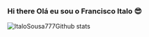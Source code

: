 ### Hi there Olá eu sou o Francisco Italo 😎
![ItaloSousa777Github stats](https://gothub-readme.vercel.app/api?username=ItaloSousa777&show_icons=true&theme=radical)

